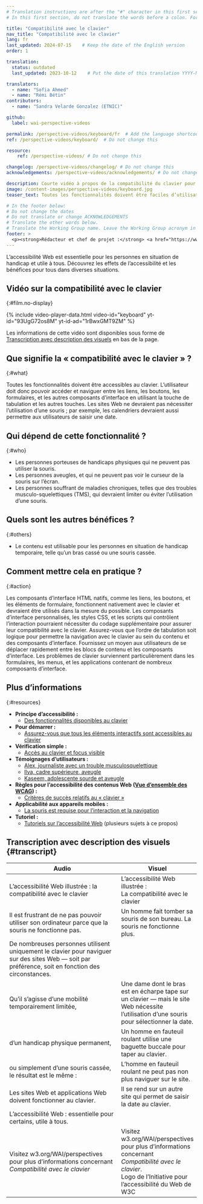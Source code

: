 ```yaml
---
# Translation instructions are after the "#" character in this first section. They are comments that do not show up in the web page. You do not need to translate the instructions after "#".
# In this first section, do not translate the words before a colon. For example, do not translate "title:". Do translate the text after "title:"

title: "Compatibilité avec le clavier"
nav_title: "Compatibilité avec le clavier"
lang: fr
last_updated: 2024-07-15    # Keep the date of the English version
order: 1

translation:
  status: outdated
  last_updated: 2023-10-12    # Put the date of this translation YYYY-MM-DD (with month in the middle)

translators:
  - name: "Sofia Ahmed"
  - name: "Rémi Bétin"
contributors:
  - name: "Sandra Velarde Gonzalez (ETNIC)"

github:
  label: wai-perspective-videos

permalink: /perspective-videos/keyboard/fr  # Add the language shortcode to the end, with no slash at the end. For example /path/to/file/fr
ref: /perspective-videos/keyboard/  # Do not change this

resource:
    ref: /perspective-videos/ # Do not change this

changelog: /perspective-videos/changelog/ # Do not change this
acknowledgements: /perspective-videos/acknowledgements/ # Do not change this

description: Courte vidéo à propos de la compatibilité du clavier pour l’accessibilité Web - de quoi s’agit-il, qui en bénéficie, et comment mettre cela en pratique.
image: /content-images/perspective-videos/keyboard.jpg
teaser_text: Toutes les fonctionnalités doivent être faciles d’utilisation au clavier. Cela signifie que les utilisateurs doivent pouvoir accéder aux liens, aux boutons, aux formulaires, et aux autres commandes en utilisant la touche Tab et les autres touches. Les sites Web ne devraient pas nécessiter de souris. L’accessibilité Web est essentielle pour les personnes atteintes de handicaps et avantageuse pour tous dans diverses situations.

# In the footer below:
# Do not change the dates
# Do not translate or change ACKNOWLEDGEMENTS
# Translate the other words below.
# Translate the Working Group name. Leave the Working Group acronym in English.
footer: >
  <p><strong>Rédacteur et chef de projet :</strong> <a href="https://www.w3.org/People/shadi">Shadi Abou-Zahra</a>. Développé par le <a href="https://www.w3.org/WAI/EO/">Groupe de travail Éducation et Promotion</a> avec le soutien du projet <a href="https://www.w3.org/WAI/DEV/">WAI-DEV</a>, co-financé par la Commission européenne (CE). Mis à jour avec le soutien de la Fondation Ford. ACKNOWLEDGEMENTS.</p>
---
```


L’accessibilité Web est essentielle pour les personnes en situation de handicap et utile à tous. Découvrez les effets de l’accessibilité et les bénéfices pour tous dans diverses situations.

## Vidéo sur la compatibilité avec le clavier
{:#film.no-display}

{% include video-player-data.html
    video-id="keyboard"
    yt-id="93UgG72os8M"
    yt-id-ad="1rBwxGMT9ZM"
%}

Les informations de cette vidéo sont disponibles sous forme de [Transcription avec description des visuels](#transcript) en bas de la page.

## Que signifie la « compatibilité avec le clavier » ?
{:#what}

Toutes les fonctionnalités doivent être accessibles au clavier. L’utilisateur doit donc pouvoir accéder et naviguer entre les liens, les boutons, les formulaires, et les autres composants d’interface en utilisant la touche de tabulation et les autres touches. Les sites Web ne devraient pas nécessiter l’utilisation d’une souris ; par exemple, les calendriers devraient aussi permettre aux utilisateurs de saisir une date.

## Qui dépend de cette fonctionnalité ?
{:#who}

-   Les personnes porteuses de handicaps physiques qui ne peuvent pas utiliser la souris.
-   Les personnes aveugles, et qui ne peuvent pas voir le curseur de la souris sur l’écran.
-   Les personnes souffrant de maladies chroniques, telles que des troubles musculo-squelettiques (TMS), qui devraient limiter ou éviter l’utilisation d’une souris.

## Quels sont les autres bénéfices ?
{:#others}

-   Le contenu est utilisable pour les personnes en situation de handicap temporaire, telle qu’un bras cassé ou une souris cassée.

## Comment mettre cela en pratique ?
{:#action}

Les composants d’interface HTML natifs, comme les liens, les boutons, et les éléments de formulaire, fonctionnent nativement avec le clavier et devraient être utilisés dans la mesure du possible. Les composants d’interface personnalisés, les styles CSS, et les scripts qui contrôlent l’interaction pourraient nécessiter du codage supplémentaire pour assurer leur compatibilité avec le clavier. Assurez-vous que l’ordre de tabulation soit logique pour permettre la navigation avec le clavier au sein du contenu et des composants d’interface. Fournissez un moyen aux utilisateurs de se déplacer rapidement entre les blocs de contenu et les composants d’interface. Les problèmes de clavier surviennent particulièrement dans les formulaires, les menus, et les applications contenant de nombreux composants d’interface.

## Plus d’informations
{:#resources}

-   **Principe d’accessibilité :**
    -   [Des fonctionnalités disponibles au clavier](/fundamentals/accessibility-principles/#keyboard) 
-   **Pour démarrer :**
    -   [Assurez-vous que tous les éléments interactifs sont accessibles au clavier](/tips/developing/#ensure-that-all-interactive-elements-are-keyboard-accessible) 
-   **Vérification simple :**
    -   [Accès au clavier et focus visible](/test-evaluate/preliminary/#interaction) 
-   **Témoignages d’utilisateurs :**
    -   [Alex, journaliste avec un trouble musculosquelettique](/people-use-web/user-stories/archived/#reporter)
    -   [Ilya, cadre supérieure, aveugle](/people-use-web/user-stories/archived/#accountant)
    -   [Kaseem, adolescente sourde et aveugle](/people-use-web/user-stories/archived/#teenager)
-   **Règles pour l’accessibilité des contenus Web ([Vue d’ensemble des WCAG](/standards-guidelines/wcag/)) :** 
    -   [Critères de succès relatifs au « clavier »](https://www.w3.org/WAI/WCAG21/quickref/?tags=keyboard) 
-   **Applicabilité aux appareils mobiles :**
    -   [La souris est requise pour l’interaction et la navigation](/standards-guidelines/shared-experiences/#mouse) 
-   **Tutoriel :**
    -   [Tutoriels sur l’accessibilité Web](/tutorials/) (plusieurs sujets à ce propos)

## Transcription avec description des visuels {#transcript}

<table>
  <thead>
    <tr>
      <th width="65%">Audio</th>
      <th>Visuel</th>
    </tr>
  </thead>
  <tbody>
    <tr>
      <td>L’accessibilité Web illustrée : la compatibilité avec le clavier</td>
      <td>L’accessibilité Web illustrée :<br>
        La compatibilité avec le clavier</td>
    </tr>
    <tr>
      <td>Il est frustrant de ne pas pouvoir utiliser son ordinateur parce que la souris ne fonctionne pas.</td>
      <td>Un homme fait tomber sa souris de son bureau. La souris ne fonctionne plus.</td>
    </tr>
    <tr>
      <td>De nombreuses personnes utilisent uniquement le clavier pour naviguer sur des sites Web &mdash; soit par préférence, soit en fonction des circonstances.<br></td>
      <td>&nbsp;</td>
    </tr>
    <tr>
      <td>Qu’il s’agisse d’une mobilité temporairement limitée,</td>
      <td>Une dame dont le bras est en écharpe tape sur un clavier &mdash; mais le site Web nécessite l’utilisation d’une souris pour sélectionner la date.</td>
    </tr>
    <tr>
      <td>d’un handicap physique permanent,</td>
      <td>Un homme en fauteuil roulant utilise une baguette buccale pour taper au clavier.</td>
    </tr>
    <tr>
      <td>ou simplement d’une souris cassée,<br>
        le résultat est le même :</td>
      <td>L’homme en fauteuil roulant ne peut pas non plus naviguer sur le site.</td>
    </tr>
    <tr>
      <td>Les sites Web et applications Web doivent fonctionner au clavier.</td>
      <td>Il se rend sur un autre site qui permet de saisir la date au clavier.</td>
    </tr>
    <tr>
      <td>L’accessibilité Web : essentielle pour certains, utile à tous.</td>
      <td>&nbsp;</td>
    </tr>
    <tr>
      <td>Visitez w3.org/WAI/perspectives pour plus d’informations concernant <em>Compatibilité avec le clavier</em></td>
      <td>Visitez<br>
        w3.org/WAI/perspectives<br>
        pour plus d’informations concernant<br>
        <em>Compatibilité avec le clavier</em>.<br>
        Logo de l’Initiative pour l’accessibilité du Web de W3C</td>
    </tr>
  </tbody>
</table>
